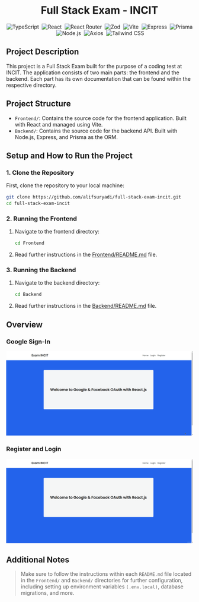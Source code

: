 <h1 align="center">Full Stack Exam - INCIT</h1>

<div align="center">

![TypeScript](https://img.shields.io/badge/-TypeScript-05122A?style=flat&logo=typescript)&nbsp;
![React](https://img.shields.io/badge/-React-05122A?style=flat&logo=react)&nbsp;
![React Router](https://img.shields.io/badge/-React%20Router-05122A?style=flat&logo=react-router)&nbsp;
![Zod](https://img.shields.io/badge/-Zod-05122A?style=flat&logo=zod)&nbsp;
![Vite](https://img.shields.io/badge/-Vite-05122A?style=flat&logo=vite)&nbsp;
![Express](https://img.shields.io/badge/-Express-05122A?style=flat&logo=express)&nbsp;
![Prisma](https://img.shields.io/badge/-Prisma-05122A?style=flat&logo=prisma)&nbsp;
![Node.js](https://img.shields.io/badge/-Node.js-05122A?style=flat&logo=node.js)&nbsp;
![Axios](https://img.shields.io/badge/-Axios-05122A?style=flat&logo=axios)&nbsp;
![Tailwind CSS](https://img.shields.io/badge/-Tailwind%20CSS-05122A?style=flat&logo=tailwindcss)&nbsp;

</div>

## Project Description

This project is a Full Stack Exam built for the purpose of a coding test at INCIT. The application consists of two main parts: the frontend and the backend. Each part has its own documentation that can be found within the respective directory.

## Project Structure

- `Frontend/`: Contains the source code for the frontend application. Built with React and managed using Vite.
- `Backend/`: Contains the source code for the backend API. Built with Node.js, Express, and Prisma as the ORM.

## Setup and How to Run the Project

### 1. Clone the Repository

First, clone the repository to your local machine:

```bash
git clone https://github.com/alifsuryadi/full-stack-exam-incit.git
cd full-stack-exam-incit
```

### 2. Running the Frontend

1. Navigate to the frontend directory:

   ```bash
   cd Frontend
   ```

2. Read further instructions in the [Frontend/README.md](Frontend/README.md) file.

### 3. Running the Backend

1. Navigate to the backend directory:
   ```bash
   cd Backend
   ```
2. Read further instructions in the [Backend/README.md](Backend/README.md) file.

## Overview

### Google Sign-In

![DASHBOARD](Public/Google-Auth.gif)

### Register and Login

![LOGIN](Public/Register.gif)

## Additional Notes

> Make sure to follow the instructions within each `README.md` file located in the `Frontend/` and `Backend/` directories for further configuration, including setting up environment variables `(.env.local)`, database migrations, and more.
